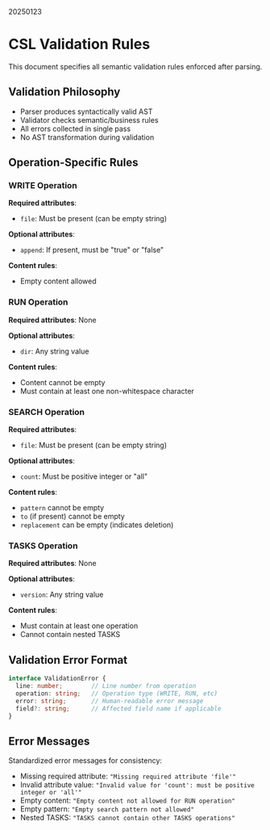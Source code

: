 20250123

# CSL Validation Rules

This document specifies all semantic validation rules enforced after parsing.

## Validation Philosophy

- Parser produces syntactically valid AST
- Validator checks semantic/business rules
- All errors collected in single pass
- No AST transformation during validation

## Operation-Specific Rules

### WRITE Operation
**Required attributes**: 
- `file`: Must be present (can be empty string)

**Optional attributes**:
- `append`: If present, must be "true" or "false"

**Content rules**:
- Empty content allowed

### RUN Operation
**Required attributes**: None

**Optional attributes**:
- `dir`: Any string value

**Content rules**:
- Content cannot be empty
- Must contain at least one non-whitespace character

### SEARCH Operation
**Required attributes**:
- `file`: Must be present (can be empty string)

**Optional attributes**:
- `count`: Must be positive integer or "all"

**Content rules**:
- `pattern` cannot be empty
- `to` (if present) cannot be empty
- `replacement` can be empty (indicates deletion)

### TASKS Operation
**Required attributes**: None

**Optional attributes**:
- `version`: Any string value

**Content rules**:
- Must contain at least one operation
- Cannot contain nested TASKS

## Validation Error Format

```typescript
interface ValidationError {
  line: number;        // Line number from operation
  operation: string;   // Operation type (WRITE, RUN, etc)
  error: string;       // Human-readable error message
  field?: string;      // Affected field name if applicable
}
```

## Error Messages

Standardized error messages for consistency:

- Missing required attribute: `"Missing required attribute 'file'"`
- Invalid attribute value: `"Invalid value for 'count': must be positive integer or 'all'"`
- Empty content: `"Empty content not allowed for RUN operation"`
- Empty pattern: `"Empty search pattern not allowed"`
- Nested TASKS: `"TASKS cannot contain other TASKS operations"`